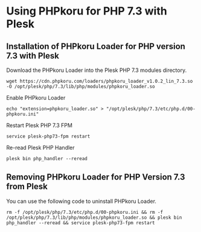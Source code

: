 # Using PHPkoru for PHP 7.3 with Plesk

## Installation of PHPkoru Loader for PHP version 7.3 with Plesk

Download the PHPkoru Loader into the Plesk PHP 7.3 modules directory.
```shell
wget https://cdn.phpkoru.com/loaders/phpkoru_loader_v1.0.2_lin_7.3.so -O /opt/plesk/php/7.3/lib/php/modules/phpkoru_loader.so
```

Enable PHPkoru Loader
```shell
echo "extension=phpkoru_loader.so" > "/opt/plesk/php/7.3/etc/php.d/00-phpkoru.ini"
```

Restart Plesk PHP 7.3 FPM
```shell
service plesk-php73-fpm restart
```

Re-read Plesk PHP Handler
```shell
plesk bin php_handler --reread
```

## Removing PHPkoru Loader for PHP Version 7.3 from Plesk

You can use the following code to uninstall PHPkoru Loader.
```shell
rm -f /opt/plesk/php/7.3/etc/php.d/00-phpkoru.ini && rm -f /opt/plesk/php/7.3/lib/php/modules/phpkoru_loader.so && plesk bin php_handler --reread && service plesk-php73-fpm restart
```